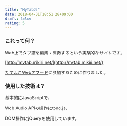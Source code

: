 ```yaml
---
title: "MyTabJs"
date: 2018-04-01T18:51:28+09:00
draft: false
rating: 5
---
```


### これって何？

Web上でタブ譜を編集・演奏するという実験的なサイトです。

[http://mytab.mikiri.net/](http://mytab.mikiri.net/)

[たてよこWebアワード](http://tategaki.github.io/awards/)に参加するために作りました。

### 使用した技術は？

基本的にJavaScriptで、

Web Audio APIの操作にtone.js、

DOM操作にjQueryを使用しています。
